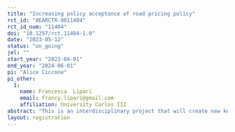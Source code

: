 ```yaml
---
title: "Increasing policy acceptance of road pricing policy"
rct_id: "AEARCTR-0011404"
rct_id_num: "11404"
doi: "10.1257/rct.11404-1.0"
date: "2023-05-12"
status: "on_going"
jel: ""
start_year: "2023-04-01"
end_year: "2024-06-01"
pi: "Alice Ciccone"
pi_other:
  1:
    name: Francesca  Lipari
    email: francy.lipari@gmail.com
    affiliation: University Carlos III
abstract: "This is an interdisciplinary project that will create new knowledge and sound empirical evidence acquired by experimentation that will fill important knowledge gaps within transport, behavioral, environmental and political economics. By using a mix of methods from economics, psychology, political and data science, and gathering a rich set of different data, the project aims to answer a set of bold research questions that will contribute to the shift to a sustainable transport system. The overarching focus is to address the tradeoff between policy effectiveness and acceptability in the transport sector, in search for the optimal balance. We develop ad-hoc choice experiments to understand how to facilitate policy acceptability, specifically applied to the transport sector. "
layout: registration
---
```


